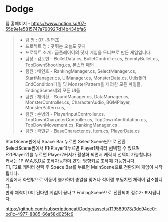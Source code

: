 # Dodge
팀 홈페이지 - https://www.notion.so/07-55b9e1e5815747a790927d14b434bfa6    

>- 팀 명 : 07 -칠면조      
>- 프로젝트 명 : 땃쥐는 오늘도 닷지     
>- 프로젝트 소개 : 곰플레이어의 닷지 게임을 모티브로 만든 게임입니다.     
>- 팀장 : 김도현 - BulletData.cs, BulletController.cs, EnemtyBullet.cs, TopDownShooting.cs, 몬스터 패턴     
>- 팀원 : 배인호 - RankingManager.cs, SelectManager.cs, StartManager.cs, UIManager.cs, MonsterData.cs, Utils폴더 EndCondition파일 및 MonsterPattern을 제외한 모든 파일들, EndingScene제외 모든 UI들    
>- 팀원 : 채이환 - SoundManager.cs, DataManager.cs, MonsterController.cs, CharacterAudio, BGMPlayer, MonsterPattern.cs,         
>- 팀원 : 손병의 - PlayerInputController.cs, TopDownCharacterController.cs, TopDownAimRotation.cs, TopDownMovement.cs, RankingManager.cs         
>- 팀원 : 곽민규 - BaseCharacter.cs, Item.cs, PlayerData.cs   
       
StartScene씬에서 Space Bar 누르면 SelectScene씬으로 전환       
SelectScene씬에서 F1(Player1)누르면 Player1캐릭터 선택할 수 있으며 F2(Player2)를 누르면 Player2커서가 활성화 되면서 캐릭터 선택이 가능합니다.     
커서는 1P W,A,S,D로 조작가능하며 2P는 방향키로 조작이 가능합니다.     
F1, F2로 캐릭터 선택 후 Space Bar를 누르면 MainScene으로 전환되며 게임이 시작됩니다.     
게임에서 화면밖으로 이동이 불가하며 총알을 맞거나 적이랑 부딪치면 체력이 감소합니다.     
만약 체력이 0이 된다면 게임이 끝나고 EndingScene으로 전환되며 점수가 표시됩니다.      
    
https://github.com/subscriptioncat/Dodge/assets/119589973/3dc94ee0-bd1c-4977-8885-66a58d025fc9


